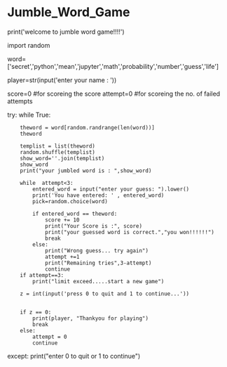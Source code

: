 # Jumble_Word_Game

print('welcome to jumble word game!!!!')

import random

word=['secret','python','mean','jupyter','math','probability','number','guess','life']

player=str(input('enter your name : '))

        
score=0      #for scoreing the score
attempt=0       #for scoreing the no. of failed attempts
 
try:
    while True:
    
        theword = word[random.randrange(len(word))]
        theword

        templist = list(theword)
        random.shuffle(templist)
        show_word=''.join(templist)
        show_word
        print("your jumbled word is : ",show_word)
    
        while  attempt<3:
            entered_word = input("enter your guess: ").lower()
            print('You have entered: ' , entered_word)
            pick=random.choice(word)

            if entered_word == theword:
                score += 10
                print("Your Score is :", score)
                print("your guessed word is correct.","you won!!!!!!")
                break
            else:
                print("Wrong guess... try again")
                attempt +=1
                print("Remaining tries",3-attempt)
                continue
        if attempt==3:
            print("limit exceed.....start a new game")

        z = int(input('press 0 to quit and 1 to continue...'))

    
        if z == 0:
            print(player, "Thankyou for playing")
            break
        else:
            attempt = 0
            continue
except:
    print("enter 0 to quit or 1 to continue")
